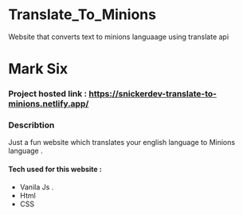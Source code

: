 # Translate_To_Minions
Website that converts text to minions languaage using translate api

# Mark Six 
### Project hosted link : https://snickerdev-translate-to-minions.netlify.app/

### Describtion 
Just a fun website which translates your english language to Minions language . 

#### Tech used for this website : 
* Vanila Js . 
* Html 
* CSS

